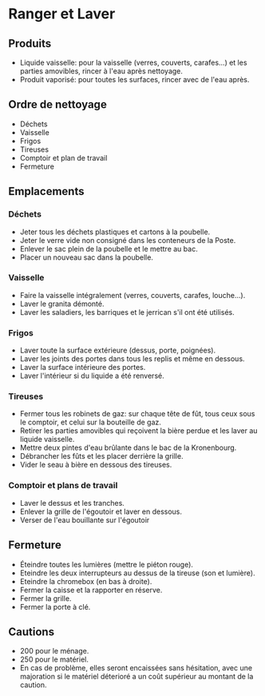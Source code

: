 # Ranger et Laver

## Produits
* Liquide vaisselle: pour la vaisselle (verres, couverts, carafes...) et les parties amovibles, rincer à l'eau après nettoyage.
* Produit vaporisé: pour toutes les surfaces, rincer avec de l'eau après.

## Ordre de nettoyage
* Déchets
* Vaisselle
* Frigos
* Tireuses
* Comptoir et plan de travail
* Fermeture

## Emplacements

### Déchets
* Jeter tous les déchets plastiques et cartons à la poubelle.
* Jeter le verre vide non consigné dans les conteneurs de la Poste.
* Enlever le sac plein de la poubelle et le mettre au bac.
* Placer un nouveau sac dans la poubelle.

### Vaisselle
* Faire la vaisselle intégralement (verres, couverts, carafes, louche...).
* Laver le granita démonté.
* Laver les saladiers, les barriques et le jerrican s'il ont été utilisés.

### Frigos
* Laver toute la surface extérieure (dessus, porte, poignées).
* Laver les joints des portes dans tous les replis et même en dessous.
* Laver la surface intérieure des portes.
* Laver l'intérieur si du liquide a été renversé.

### Tireuses
* Fermer tous les robinets de gaz: sur chaque tête de fût, tous ceux sous le comptoir, et celui sur la bouteille de gaz.
* Retirer les parties amovibles qui reçoivent la bière perdue et les laver au liquide vaisselle.
* Mettre deux pintes d'eau brûlante dans le bac de la Kronenbourg.
* Débrancher les fûts et les placer derrière la grille.
* Vider le seau à bière en dessous des tireuses.

### Comptoir et plans de travail
* Laver le dessus et les tranches.
* Enlever la grille de l'égoutoir et laver en dessous.
* Verser de l'eau bouillante sur l'égoutoir

## Fermeture
* Éteindre toutes les lumières (mettre le piéton rouge).
* Eteindre les deux interrupteurs au dessus de la tireuse (son et lumière).
* Eteindre la chromebox (en bas à droite).
* Fermer la caisse et la rapporter en réserve.
* Fermer la grille.
* Fermer la porte à clé.

## Cautions
* 200 pour le ménage.
* 250 pour le matériel.
* En cas de problème, elles seront encaissées sans hésitation, avec une majoration si le matériel déterioré a un coût supérieur au montant de la caution.
